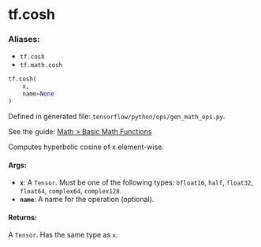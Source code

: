 <div itemscope itemtype="http://developers.google.com/ReferenceObject">
<meta itemprop="name" content="tf.cosh" />
</div>

# tf.cosh

### Aliases:

* `tf.cosh`
* `tf.math.cosh`

``` python
tf.cosh(
    x,
    name=None
)
```



Defined in generated file: `tensorflow/python/ops/gen_math_ops.py`.

See the guide: [Math > Basic Math Functions](../../../api_guides/python/math_ops.md#Basic_Math_Functions)

Computes hyperbolic cosine of x element-wise.

#### Args:

* <b>`x`</b>: A `Tensor`. Must be one of the following types: `bfloat16`, `half`, `float32`, `float64`, `complex64`, `complex128`.
* <b>`name`</b>: A name for the operation (optional).


#### Returns:

A `Tensor`. Has the same type as `x`.